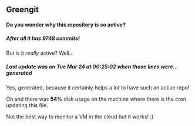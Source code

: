 ## Greengit

#### Do you wonder why this repository is so active?

##### After all it has 9748 commits!

But is it *really* active? Well...

##### Last update was on Tue Mar 24 at 00:25:02 when those lines were... generated

Yes, generated, because it certainly helps a lot to have such an active repo!

Oh and there was **54%** disk usage on the machine
where there is the cron updating this file.

Not the best way to monitor a VM in the cloud but it works! :)

